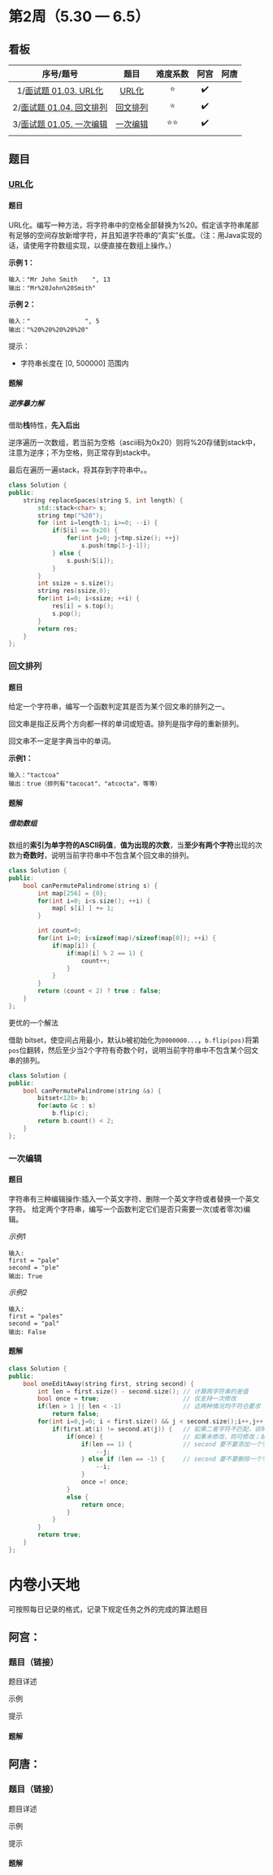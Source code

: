 # 第2周（5.30 — 6.5）

## 看板

|                          序号/题号                           |         题目          |   难度系数   |        阿宫        | 阿唐 |
| :----------------------------------------------------------: | :-------------------: | :----------: | :----------------: | :--: |
| 1/[面试题 01.03. URL化](https://leetcode.cn/problems/string-to-url-lcci/) |    [URL化](#URL化)    |    :star:    | :heavy_check_mark: |      |
| 2/[面试题 01.04. 回文排列](https://leetcode.cn/problems/palindrome-permutation-lcci/) | [回文排列](#回文排列) |    :star:    | :heavy_check_mark: |      |
| 3/[面试题 01.05. 一次编辑](https://leetcode.cn/problems/one-away-lcci/) | [一次编辑](#一次编辑) | :star::star: | :heavy_check_mark: |      |
|                                                              |                       |              |                    |      |



## 题目

### [URL化](https://leetcode.cn/problems/string-to-url-lcci/)

#### 题目

URL化。编写一种方法，将字符串中的空格全部替换为%20。假定该字符串尾部有足够的空间存放新增字符，并且知道字符串的“真实”长度。（注：用Java实现的话，请使用字符数组实现，以便直接在数组上操作。）



**示例 1：**

```
输入："Mr John Smith    ", 13
输出："Mr%20John%20Smith"
```

**示例 2：**

```
输入："               ", 5
输出："%20%20%20%20%20"
```


提示：

- 字符串长度在 [0, 500000] 范围内

#### 题解

##### 逆序暴力解

借助**栈**特性，**先入后出**

逆序遍历一次数组，若当前为空格（ascii码为0x20）则将%20存储到stack中，注意为逆序；不为空格，则正常存到stack中。

最后在遍历一遍stack，将其存到字符串中。。

```cpp
class Solution {
public:
    string replaceSpaces(string S, int length) {
        std::stack<char> s;
        string tmp("%20");
        for (int i=length-1; i>=0; --i) {
            if(S[i] == 0x20) {
                for(int j=0; j<tmp.size(); ++j) 
                    s.push(tmp[3-j-1]);  
            } else {
                s.push(S[i]);
            }
        }
        int ssize = s.size();
        string res(ssize,0);
        for(int i=0; i<ssize; ++i) {
            res[i] = s.top();
            s.pop();
        }
        return res;
    }
};
```







### 回文排列

#### 题目

给定一个字符串，编写一个函数判定其是否为某个回文串的排列之一。

回文串是指正反两个方向都一样的单词或短语。排列是指字母的重新排列。

回文串不一定是字典当中的单词。

**示例1：**

```
输入："tactcoa"
输出：true（排列有"tacocat"、"atcocta"，等等）
```

#### 题解

##### 借助数组

数组的**索引为单字符的ASCII码值**，**值为出现的次数**，当**至少有两个字符**出现的次数为**奇数时**，说明当前字符串中不包含某个回文串的排列。

```cpp
class Solution {
public:
    bool canPermutePalindrome(string s) {
        int map[256] = {0};
        for(int i=0; i<s.size(); ++i) {
            map[ s[i] ] += 1; 
        }

        int count=0;
        for(int i=0; i<sizeof(map)/sizeof(map[0]); ++i) {
            if(map[i]) {
                if(map[i] % 2 == 1) {
                    count++;
                }
            }
        }
        return (count < 2) ? true : false;
    }
};
```

更优的一个解法

借助 bitset，使空间占用最小，默认b被初始化为`0000000...`，`b.flip(pos)`将第`pos`位翻转，然后至少当2个字符有奇数个时，说明当前字符串中不包含某个回文串的排列。

```cpp
class Solution {
public:
    bool canPermutePalindrome(string &s) {
        bitset<128> b;
        for(auto &c : s) 
            b.flip(c);
        return b.count() < 2;
    }
};
```





### 一次编辑

#### 题目

字符串有三种编辑操作:插入一个英文字符、删除一个英文字符或者替换一个英文字符。 给定两个字符串，编写一个函数判定它们是否只需要一次(或者零次)编辑。

*示例1*

```
输入: 
first = "pale"
second = "ple"
输出: True
```

*示例2*

```
输入: 
first = "pales"
second = "pal"
输出: False
```

#### 题解

```cpp
class Solution {
public:
    bool oneEditAway(string first, string second) {
        int len = first.size() - second.size(); // 计算两字符串的差值
        bool once = true;                       // 仅支持一次修改
        if(len > 1 || len < -1)                 // 这两种情况均不符合要求
            return false;
        for(int i=0,j=0; i < first.size() && j < second.size();i++,j++) {
            if(first.at(i) != second.at(j)) {   // 如果二者字符不匹配，说明要添加/删除字符
                if(once) {                      // 如果未修改，则可修改；如果修改了，直接返回不满足条件。
                    if(len == 1) {              // second 要不要添加一个字符
                        --j;
                    } else if (len == -1) {     // second 要不要删除一个字符
                        --i;
                    }
                    once =! once;
                }
                else {
                    return once;
                }
            }
        }
        return true;
    }
};
```









# 内卷小天地

可按照每日记录的格式，记录下规定任务之外的完成的算法题目

## 阿宫：

### 题目（链接）

题目详述

示例

提示

#### 题解

## 阿唐：

### 题目（链接）

题目详述

示例

提示

#### 题解
